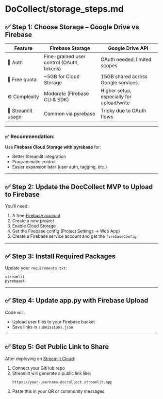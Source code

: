 # DoCollect/storage_steps.md

## ✅ Step 1: Choose Storage – Google Drive vs Firebase

| Feature          | Firebase Storage               | Google Drive API               |
|------------------|--------------------------------|--------------------------------|
| 🔐 Auth          | Fine-grained user control (OAuth, tokens) | OAuth needed, limited scopes |
| 💾 Free quota    | ~5GB for Cloud Storage         | 15GB shared across Google services |
| ⚙️ Complexity   | Moderate (Firebase CLI & SDK)  | Higher setup, especially for upload/write |
| 🧩 Streamlit usage | Common via pyrebase          | Tricky due to OAuth flows |

---

### ✅ Recommendation: 
Use **Firebase Cloud Storage with pyrebase** for:
- Better Streamlit integration
- Programmatic control
- Easier expansion later (user auth, tagging, etc.)

---

## ✅ Step 2: Update the DocCollect MVP to Upload to Firebase

You'll need:
1. A free [Firebase account](https://console.firebase.google.com)
2. Create a new project
3. Enable Cloud Storage
4. Get the Firebase config (Project Settings → Web App)
5. Create a Firebase service account and get the `firebaseConfig`

---

## ✅ Step 3: Install Required Packages

Update your `requirements.txt`:
```text
streamlit
pyrebase4
```

---

## ✅ Step 4: Update app.py with Firebase Upload

Code will:
- Upload user files to your Firebase bucket
- Save links in `submissions.json`

---

## ✅ Step 5: Get Public Link to Share

After deploying on [Streamlit Cloud](https://share.streamlit.io):
1. Connect your GitHub repo
2. Streamlit will generate a public link like:
   ```text
   https://your-username-doccollect.streamlit.app
   ```
3. Paste this in your QR or community messages
